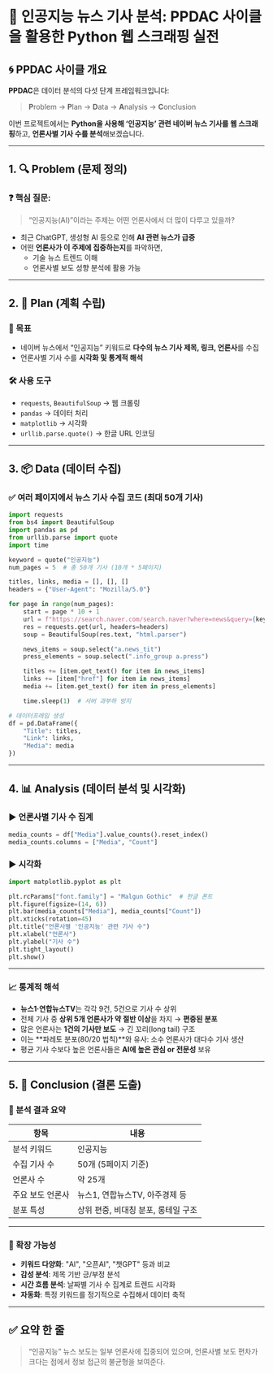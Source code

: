 
# 🤖 인공지능 뉴스 기사 분석: PPDAC 사이클을 활용한 Python 웹 스크래핑 실전

## 🌀 PPDAC 사이클 개요
**PPDAC**은 데이터 분석의 다섯 단계 프레임워크입니다:  
> **P**roblem → **P**lan → **D**ata → **A**nalysis → **C**onclusion

이번 프로젝트에서는 **Python을 사용해 ‘인공지능’ 관련 네이버 뉴스 기사를 웹 스크래핑**하고, **언론사별 기사 수를 분석**해보겠습니다.

---

## 1. 🔍 Problem (문제 정의)

### ❓ 핵심 질문:
> “인공지능(AI)”이라는 주제는 어떤 언론사에서 더 많이 다루고 있을까?

- 최근 ChatGPT, 생성형 AI 등으로 인해 **AI 관련 뉴스가 급증**
- 어떤 **언론사가 이 주제에 집중하는지**를 파악하면,
  - 기술 뉴스 트렌드 이해
  - 언론사별 보도 성향 분석에 활용 가능

---

## 2. 🧭 Plan (계획 수립)

### 📌 목표
- 네이버 뉴스에서 “인공지능” 키워드로 **다수의 뉴스 기사 제목, 링크, 언론사**를 수집
- 언론사별 기사 수를 **시각화 및 통계적 해석**

### 🛠 사용 도구
- `requests`, `BeautifulSoup` → 웹 크롤링
- `pandas` → 데이터 처리
- `matplotlib` → 시각화
- `urllib.parse.quote()` → 한글 URL 인코딩

---

## 3. 📦 Data (데이터 수집)

### ✅ 여러 페이지에서 뉴스 기사 수집 코드 (최대 50개 기사)

```python
import requests
from bs4 import BeautifulSoup
import pandas as pd
from urllib.parse import quote
import time

keyword = quote("인공지능")
num_pages = 5  # 총 50개 기사 (10개 * 5페이지)

titles, links, media = [], [], []
headers = {"User-Agent": "Mozilla/5.0"}

for page in range(num_pages):
    start = page * 10 + 1
    url = f"https://search.naver.com/search.naver?where=news&query={keyword}&start={start}"
    res = requests.get(url, headers=headers)
    soup = BeautifulSoup(res.text, "html.parser")

    news_items = soup.select("a.news_tit")
    press_elements = soup.select(".info_group a.press")

    titles += [item.get_text() for item in news_items]
    links += [item["href"] for item in news_items]
    media += [item.get_text() for item in press_elements]

    time.sleep(1)  # 서버 과부하 방지

# 데이터프레임 생성
df = pd.DataFrame({
    "Title": titles,
    "Link": links,
    "Media": media
})
```

---

## 4. 📊 Analysis (데이터 분석 및 시각화)

### ▶ 언론사별 기사 수 집계

```python
media_counts = df["Media"].value_counts().reset_index()
media_counts.columns = ["Media", "Count"]
```

### ▶ 시각화

```python
import matplotlib.pyplot as plt

plt.rcParams["font.family"] = "Malgun Gothic"  # 한글 폰트
plt.figure(figsize=(14, 6))
plt.bar(media_counts["Media"], media_counts["Count"])
plt.xticks(rotation=45)
plt.title("언론사별 '인공지능' 관련 기사 수")
plt.xlabel("언론사")
plt.ylabel("기사 수")
plt.tight_layout()
plt.show()
```

---

### 📈 통계적 해석

- **뉴스1·연합뉴스TV**는 각각 9건, 5건으로 기사 수 상위
- 전체 기사 중 **상위 5개 언론사가 약 절반 이상**을 차지 → **편중된 분포**
- 많은 언론사는 **1건의 기사만 보도** → 긴 꼬리(long tail) 구조
- 이는 **파레토 분포(80/20 법칙)**와 유사: 소수 언론사가 대다수 기사 생산
- 평균 기사 수보다 높은 언론사들은 **AI에 높은 관심 or 전문성** 보유

---

## 5. 🧠 Conclusion (결론 도출)

### 🔹 분석 결과 요약

| 항목 | 내용 |
|------|------|
| 분석 키워드 | 인공지능 |
| 수집 기사 수 | 50개 (5페이지 기준) |
| 언론사 수 | 약 25개 |
| 주요 보도 언론사 | 뉴스1, 연합뉴스TV, 아주경제 등 |
| 분포 특성 | 상위 편중, 비대칭 분포, 롱테일 구조 |

---

### 🔄 확장 가능성

- **키워드 다양화**: "AI", "오픈AI", "챗GPT" 등과 비교
- **감성 분석**: 제목 기반 긍/부정 분석
- **시간 흐름 분석**: 날짜별 기사 수 집계로 트렌드 시각화
- **자동화**: 특정 키워드를 정기적으로 수집해서 데이터 축적

---

## ✅ 요약 한 줄

> “인공지능” 뉴스 보도는 일부 언론사에 집중되어 있으며, 언론사별 보도 편차가 크다는 점에서 정보 접근의 불균형을 보여준다.
